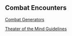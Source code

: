 ## Combat Encounters

[Combat Generators](./Random_Generators/Combat_Generators.md)

[Theater of the Mind Guidelines](./Theater_of_the_Mind/Theater_of_the_Mind.md)
